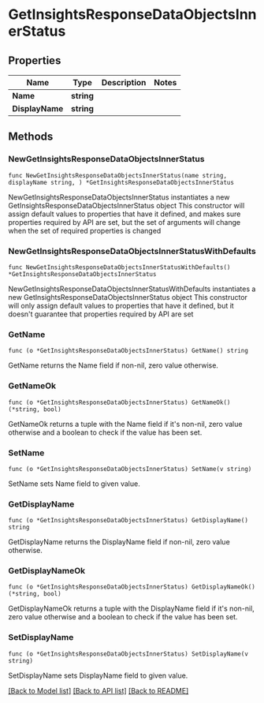 # GetInsightsResponseDataObjectsInnerStatus

## Properties

Name | Type | Description | Notes
------------ | ------------- | ------------- | -------------
**Name** | **string** |  | 
**DisplayName** | **string** |  | 

## Methods

### NewGetInsightsResponseDataObjectsInnerStatus

`func NewGetInsightsResponseDataObjectsInnerStatus(name string, displayName string, ) *GetInsightsResponseDataObjectsInnerStatus`

NewGetInsightsResponseDataObjectsInnerStatus instantiates a new GetInsightsResponseDataObjectsInnerStatus object
This constructor will assign default values to properties that have it defined,
and makes sure properties required by API are set, but the set of arguments
will change when the set of required properties is changed

### NewGetInsightsResponseDataObjectsInnerStatusWithDefaults

`func NewGetInsightsResponseDataObjectsInnerStatusWithDefaults() *GetInsightsResponseDataObjectsInnerStatus`

NewGetInsightsResponseDataObjectsInnerStatusWithDefaults instantiates a new GetInsightsResponseDataObjectsInnerStatus object
This constructor will only assign default values to properties that have it defined,
but it doesn't guarantee that properties required by API are set

### GetName

`func (o *GetInsightsResponseDataObjectsInnerStatus) GetName() string`

GetName returns the Name field if non-nil, zero value otherwise.

### GetNameOk

`func (o *GetInsightsResponseDataObjectsInnerStatus) GetNameOk() (*string, bool)`

GetNameOk returns a tuple with the Name field if it's non-nil, zero value otherwise
and a boolean to check if the value has been set.

### SetName

`func (o *GetInsightsResponseDataObjectsInnerStatus) SetName(v string)`

SetName sets Name field to given value.


### GetDisplayName

`func (o *GetInsightsResponseDataObjectsInnerStatus) GetDisplayName() string`

GetDisplayName returns the DisplayName field if non-nil, zero value otherwise.

### GetDisplayNameOk

`func (o *GetInsightsResponseDataObjectsInnerStatus) GetDisplayNameOk() (*string, bool)`

GetDisplayNameOk returns a tuple with the DisplayName field if it's non-nil, zero value otherwise
and a boolean to check if the value has been set.

### SetDisplayName

`func (o *GetInsightsResponseDataObjectsInnerStatus) SetDisplayName(v string)`

SetDisplayName sets DisplayName field to given value.



[[Back to Model list]](../README.md#documentation-for-models) [[Back to API list]](../README.md#documentation-for-api-endpoints) [[Back to README]](../README.md)


